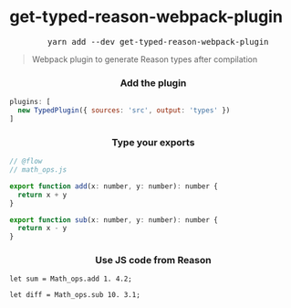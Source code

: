 # get-typed-reason-webpack-plugin

<pre align="center">
  yarn add --dev get-typed-reason-webpack-plugin
</pre>

> Webpack plugin to generate Reason types after compilation

<h3 align="center">
  Add the plugin
</h3>

```js
plugins: [
  new TypedPlugin({ sources: 'src', output: 'types' })
]
```

<h3 align="center">
  Type your exports
</h3>

```js
// @flow
// math_ops.js

export function add(x: number, y: number): number {
  return x + y
}

export function sub(x: number, y: number): number {
  return x - y
}
```

<h3 align="center">
  Use JS code from Reason
</h3>

```reason
let sum = Math_ops.add 1. 4.2;

let diff = Math_ops.sub 10. 3.1;
```
